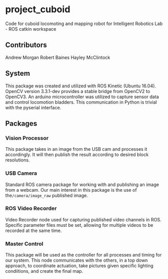 # project_cuboid
Code for cuboid locomoting and mapping robot for Intelligent Robotics Lab - ROS catkin workspace

## Contributors
Andrew Morgan
Robert Baines
Hayley McClintock

## System 
This package was created and utilized with ROS Kinetic (Ubuntu 16.04). OpenCV version 3.3.1-dev provides a stable bridge from OpenCV2 to OpenCV3. An arduino microcontroller was utilized to capture sensor data and control locomotion bladders. This communication in Python is trivial with the pyserial interface. 

## Packages

### Vision Processor
This package takes in an image from the USB cam and processes it accordingly. It will then publish the result according to desired block resolutions. 

### USB Camera
Standard ROS camera package for working with and publishing an image from a webcam. Our main interest in this package is the use of  the`/camera/image_raw` published image.

### ROS Video Recorder 
Video Recorder node used for capturing published video channels in ROS. Specific parameter files must be set, allowing for multiple  videos to be recorded at the same time.  

### Master Control
This package will be used as the controller for all processes and timing for our system. This node communicates with the others, in a top down approach, to coordinate actuation, take pictures given specific lighting condiitions, and create the final map. 
